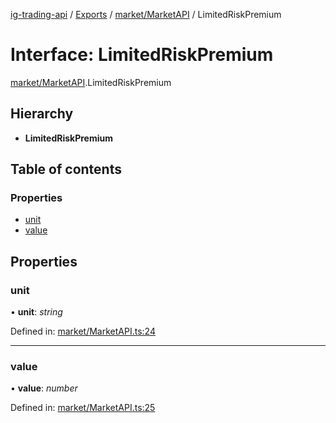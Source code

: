 [ig-trading-api](../../README.md) / [Exports](../../modules.md) / [market/MarketAPI](../../modules/market_marketapi.md) / LimitedRiskPremium

# Interface: LimitedRiskPremium

[market/MarketAPI](../../modules/market_marketapi.md).LimitedRiskPremium

## Hierarchy

- **LimitedRiskPremium**

## Table of contents

### Properties

- [unit](marketapi.limitedriskpremium.md#unit)
- [value](marketapi.limitedriskpremium.md#value)

## Properties

### unit

• **unit**: _string_

Defined in: [market/MarketAPI.ts:24](https://github.com/bennycode/ig-trading-api/blob/d998514/src/market/MarketAPI.ts#L24)

---

### value

• **value**: _number_

Defined in: [market/MarketAPI.ts:25](https://github.com/bennycode/ig-trading-api/blob/d998514/src/market/MarketAPI.ts#L25)
